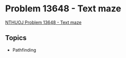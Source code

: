 # Problem 13648 - Text maze
[NTHUOJ Problem 13648 - Text maze](https://acm.cs.nthu.edu.tw/problem/13648/)

## Topics
- Pathfinding